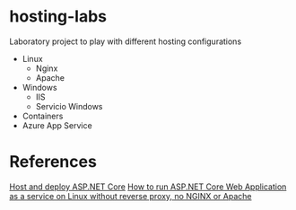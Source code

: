 # hosting-labs
Laboratory project to play with different hosting configurations

- Linux
  - Nginx
  - Apache
- Windows
  - IIS
  - Servicio Windows
- Containers
- Azure App Service

# References
[Host and deploy ASP.NET Core](https://docs.microsoft.com/en-us/aspnet/core/host-and-deploy/?view=aspnetcore-6.0)
[How to run ASP.NET Core Web Application as a service on Linux without reverse proxy, no NGINX or Apache](https://swimburger.net/blog/dotnet/how-to-run-aspnet-core-as-a-service-on-linux)
